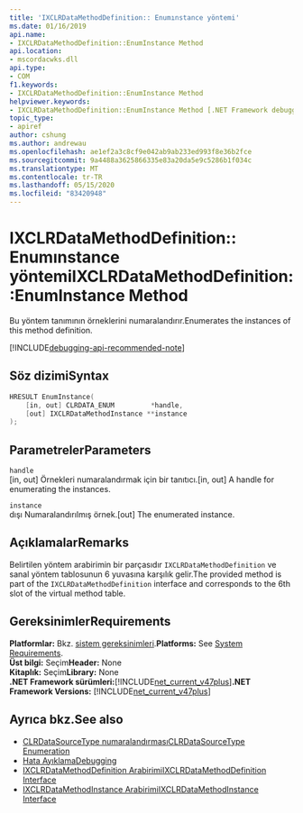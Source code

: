 ```yaml
---
title: 'IXCLRDataMethodDefinition:: Enumınstance yöntemi'
ms.date: 01/16/2019
api.name:
- IXCLRDataMethodDefinition::EnumInstance Method
api.location:
- mscordacwks.dll
api.type:
- COM
f1.keywords:
- IXCLRDataMethodDefinition::EnumInstance Method
helpviewer.keywords:
- IXCLRDataMethodDefinition::EnumInstance Method [.NET Framework debugging]
topic_type:
- apiref
author: cshung
ms.author: andrewau
ms.openlocfilehash: ae1ef2a3c8cf9e042ab9ab233ed993f8e36b2fce
ms.sourcegitcommit: 9a4488a3625866335e83a20da5e9c5286b1f034c
ms.translationtype: MT
ms.contentlocale: tr-TR
ms.lasthandoff: 05/15/2020
ms.locfileid: "83420948"
---
```

# <a name="ixclrdatamethoddefinitionenuminstance-method"></a><span data-ttu-id="fd2b6-102">IXCLRDataMethodDefinition:: Enumınstance yöntemi</span><span class="sxs-lookup"><span data-stu-id="fd2b6-102">IXCLRDataMethodDefinition::EnumInstance Method</span></span>

<span data-ttu-id="fd2b6-103">Bu yöntem tanımının örneklerini numaralandırır.</span><span class="sxs-lookup"><span data-stu-id="fd2b6-103">Enumerates the instances of this method definition.</span></span>

[!INCLUDE[debugging-api-recommended-note](../../../../includes/debugging-api-recommended-note.md)]

## <a name="syntax"></a><span data-ttu-id="fd2b6-104">Söz dizimi</span><span class="sxs-lookup"><span data-stu-id="fd2b6-104">Syntax</span></span>

```cpp
HRESULT EnumInstance(
    [in, out] CLRDATA_ENUM         *handle,
    [out] IXCLRDataMethodInstance **instance
);
```

## <a name="parameters"></a><span data-ttu-id="fd2b6-105">Parametreler</span><span class="sxs-lookup"><span data-stu-id="fd2b6-105">Parameters</span></span>

`handle`\
<span data-ttu-id="fd2b6-106">[in, out] Örnekleri numaralandırmak için bir tanıtıcı.</span><span class="sxs-lookup"><span data-stu-id="fd2b6-106">[in, out] A handle for enumerating the instances.</span></span>

`instance`\
<span data-ttu-id="fd2b6-107">dışı Numaralandırılmış örnek.</span><span class="sxs-lookup"><span data-stu-id="fd2b6-107">[out] The enumerated instance.</span></span>

## <a name="remarks"></a><span data-ttu-id="fd2b6-108">Açıklamalar</span><span class="sxs-lookup"><span data-stu-id="fd2b6-108">Remarks</span></span>

<span data-ttu-id="fd2b6-109">Belirtilen yöntem arabirimin bir parçasıdır `IXCLRDataMethodDefinition` ve sanal yöntem tablosunun 6 yuvasına karşılık gelir.</span><span class="sxs-lookup"><span data-stu-id="fd2b6-109">The provided method is part of the `IXCLRDataMethodDefinition` interface and corresponds to the 6th slot of the virtual method table.</span></span>

## <a name="requirements"></a><span data-ttu-id="fd2b6-110">Gereksinimler</span><span class="sxs-lookup"><span data-stu-id="fd2b6-110">Requirements</span></span>

<span data-ttu-id="fd2b6-111">**Platformlar:** Bkz. [sistem gereksinimleri](../../get-started/system-requirements.md).</span><span class="sxs-lookup"><span data-stu-id="fd2b6-111">**Platforms:** See [System Requirements](../../get-started/system-requirements.md).</span></span>  
<span data-ttu-id="fd2b6-112">**Üst bilgi:** Seçim</span><span class="sxs-lookup"><span data-stu-id="fd2b6-112">**Header:** None</span></span>  
<span data-ttu-id="fd2b6-113">**Kitaplık:** Seçim</span><span class="sxs-lookup"><span data-stu-id="fd2b6-113">**Library:** None</span></span>  
<span data-ttu-id="fd2b6-114">**.NET Framework sürümleri:**[!INCLUDE[net_current_v47plus](../../../../includes/net-current-v47plus.md)]</span><span class="sxs-lookup"><span data-stu-id="fd2b6-114">**.NET Framework Versions:** [!INCLUDE[net_current_v47plus](../../../../includes/net-current-v47plus.md)]</span></span>  

## <a name="see-also"></a><span data-ttu-id="fd2b6-115">Ayrıca bkz.</span><span class="sxs-lookup"><span data-stu-id="fd2b6-115">See also</span></span>

- [<span data-ttu-id="fd2b6-116">CLRDataSourceType numaralandırması</span><span class="sxs-lookup"><span data-stu-id="fd2b6-116">CLRDataSourceType Enumeration</span></span>](clrdatasourcetype-enumeration.md)
- [<span data-ttu-id="fd2b6-117">Hata Ayıklama</span><span class="sxs-lookup"><span data-stu-id="fd2b6-117">Debugging</span></span>](index.md)
- [<span data-ttu-id="fd2b6-118">IXCLRDataMethodDefinition Arabirimi</span><span class="sxs-lookup"><span data-stu-id="fd2b6-118">IXCLRDataMethodDefinition Interface</span></span>](ixclrdatamethoddefinition-interface.md)
- [<span data-ttu-id="fd2b6-119">IXCLRDataMethodInstance Arabirimi</span><span class="sxs-lookup"><span data-stu-id="fd2b6-119">IXCLRDataMethodInstance Interface</span></span>](ixclrdatamethodinstance-interface.md)
